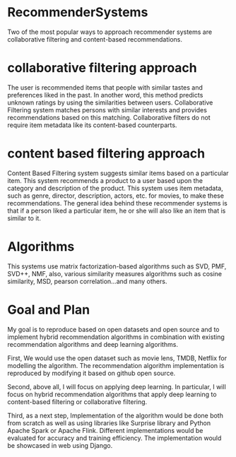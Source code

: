 # RecommenderSystems
Two of the most popular ways to approach recommender systems are collaborative filtering and content-based recommendations. 

# collaborative filtering approach
The user is recommended items that people with similar tastes and preferences liked in the past. In another word, this method predicts unknown ratings by using the similarities between users.
Collaborative Filtering system matches persons with similar interests and provides recommendations based on this matching. Collaborative filters do not require item metadata like its content-based counterparts.

# content based filtering approach
Content Based Filtering system suggests similar items based on a particular item. This system recommends a product to a user based upon the category and description of the product. This system uses item metadata, such as genre, director, description, actors, etc. for movies, to make these recommendations. The general idea behind these recommender systems is that if a person liked a particular item, he or she will also like an item that is similar to it. 

# Algorithms
This systems use matrix factorization-based algorithms such as SVD, PMF, SVD++, NMF, also, various similarity measures algorithms such as cosine similarity, MSD, pearson correlation…and many others.

# Goal and Plan 
My goal is to reproduce based on open datasets and open source and to implement hybrid recommendation algorithms in combination with existing recommendation algorithms and deep learning algorithms.

First, We would use the open dataset such as movie lens, TMDB, Netflix for modelling the algorithm. The recommendation algorithm implementation is reproduced by modifying it based on github open source.

Second, above all, I will focus on applying deep learning. In particular, I will focus on hybrid recommendation algorithms that apply deep learning to content-based filtering or collaborative filtering.

Third, as a next step, Implementation of the algorithm would be done both from scratch as well as using libraries like Surprise library and Python Apache Spark or Apache Flink. Different implementations would be evaluated for accuracy and training efficiency. The implementation would be showcased in web using Django.
